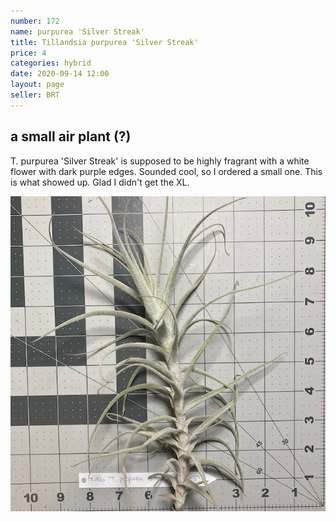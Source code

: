 ```yaml
---
number: 172
name: purpurea 'Silver Streak'
title: Tillandsia purpurea 'Silver Streak'
price: 4
categories: hybrid
date: 2020-09-14 12:00
layout: page
seller: BRT
---
```

## a small air plant (?)

T. purpurea 'Silver Streak' is supposed to be highly fragrant with a white flower with dark purple edges. Sounded cool, so I ordered a small one. This is what showed up. Glad I didn't get the XL.

!["Tillandsia purpurea 'Silver Streak'"](/i/IMG_0951.jpeg "Tillandsia purpurea 'Silver Streak'")
